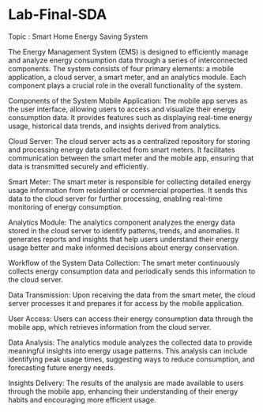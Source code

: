 # Lab-Final-SDA
Topic : Smart Home Energy Saving System 

The Energy Management System (EMS) is designed to efficiently manage and analyze energy consumption data through a series of interconnected components. The system consists of four primary elements: a mobile application, a cloud server, a smart meter, and an analytics module. Each component plays a crucial role in the overall functionality of the system.

Components of the System
Mobile Application:
The mobile app serves as the user interface, allowing users to access and visualize their energy consumption data.
It provides features such as displaying real-time energy usage, historical data trends, and insights derived from analytics.

Cloud Server:
The cloud server acts as a centralized repository for storing and processing energy data collected from smart meters.
It facilitates communication between the smart meter and the mobile app, ensuring that data is transmitted securely and efficiently.

Smart Meter:
The smart meter is responsible for collecting detailed energy usage information from residential or commercial properties.
It sends this data to the cloud server for further processing, enabling real-time monitoring of energy consumption.

Analytics Module:
The analytics component analyzes the energy data stored in the cloud server to identify patterns, trends, and anomalies.
It generates reports and insights that help users understand their energy usage better and make informed decisions about energy conservation.

Workflow of the System
Data Collection:
The smart meter continuously collects energy consumption data and periodically sends this information to the cloud server.

Data Transmission:
Upon receiving the data from the smart meter, the cloud server processes it and prepares it for access by the mobile application.

User Access:
Users can access their energy consumption data through the mobile app, which retrieves information from the cloud server.

Data Analysis:
The analytics module analyzes the collected data to provide meaningful insights into energy usage patterns.
This analysis can include identifying peak usage times, suggesting ways to reduce consumption, and forecasting future energy needs.

Insights Delivery:
The results of the analysis are made available to users through the mobile app, enhancing their understanding of their energy habits and encouraging more efficient usage.
